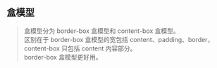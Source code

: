 ## 盒模型

> 盒模型分为 border-box 盒模型和 content-box 盒模型。  
> 区别在于 border-box 盒模型的宽包括 content、padding、border，content-box 只包括 content 内容部分。  
> border-box 盒模型更好用。
